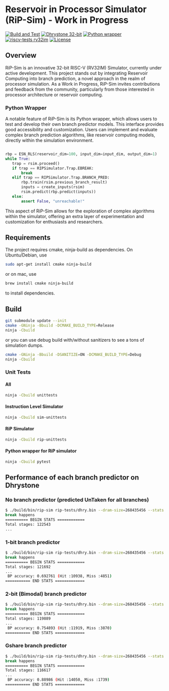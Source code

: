 # Reservoir in Processor Simulator (RiP-Sim) - Work in Progress

[![Build and Test](https://github.com/Reservoir-In-Processor/rip-sim/actions/workflows/main.yaml/badge.svg)](https://github.com/Reservoir-In-Processor/rip-sim/actions/workflows/main.yaml) [![Dhrystone 32-bit](https://github.com/Reservoir-In-Processor/rip-sim/actions/workflows/dhrystone.yaml/badge.svg)](https://github.com/Reservoir-In-Processor/rip-sim/actions/workflows/dhrystone.yaml) [![Python wrapper](https://github.com/Reservoir-In-Processor/rip-sim/actions/workflows/python-wrapper.yaml/badge.svg)](https://github.com/Reservoir-In-Processor/rip-sim/actions/workflows/python-wrapper.yaml) [![riscv-tests rv32im](https://github.com/Reservoir-In-Processor/rip-sim/actions/workflows/riscv-tests.yaml/badge.svg)](https://github.com/Reservoir-In-Processor/rip-sim/actions/workflows/riscv-tests.yaml) [![License](https://img.shields.io/badge/License-Apache_2.0-blue.svg)](https://opensource.org/licenses/Apache-2.0)

## Overview

RiP-Sim is an innovative 32-bit RISC-V (RV32IM) Simulator, currently under active development. This project stands out by integrating Reservoir Computing into branch prediction, a novel approach in the realm of processor simulation. As a Work in Progress, RiP-Sim invites contributions and feedback from the community, particularly from those interested in processor architecture or reservoir computing.

### Python Wrapper

A notable feature of RiP-Sim is its Python wrapper, which allows users to test and develop their own branch predictor models. This interface provides good accessibility and customization. Users can implement and evaluate complex branch prediction algorithms, like reservoir computing models, directly within the simulation environment.

```python

rbp = ESN_RLS(reservoir_dim=100, input_dim=input_dim, output_dim=1)
while True:
   trap = rsim.proceed()
   if trap == RIPSimulator.Trap.EBREAK:
       break
   elif trap == RIPSimulator.Trap.BRANCH_PRED:
       rbp.train(rsim.previous_branch_result)
       inputs = create_inputs(rsim)
       rsim.predict(rbp.predict(inputs))
   else:
       assert False, "unreachable!"

```

This aspect of RiP-Sim allows for the exploration of complex algorithms within the simulator, offering an extra layer of experimentation and customization for enthusiasts and researchers.

## Requirements

The project requires cmake, ninja-build as dependencies. On Ubuntu/Debian, use

```sh
sudo apt-get install cmake ninja-build
```

or on mac, use

```sh
brew install cmake ninja-build
```

to install dependencies.

## Build

```sh
git submodule update --init
cmake -GNinja -Bbuild -DCMAKE_BUILD_TYPE=Release
ninja -Cbuild
```

or you can use debug build with/without sanitizers to see a tons of simulation dumps.

```sh
cmake -GNinja -Bbuild -DSANITIZE=ON -DCMAKE_BUILD_TYPE=Debug
ninja -Cbuild
```

### Unit Tests

#### All

```sh
ninja -Cbuild unittests
```

#### Instruction Level Simulator

```sh
ninja -Cbuild sim-unittests
```

#### RiP Simulator

```sh
ninja -Cbuild rip-unittests
```

#### Python wrapper for RiP simulator

```sh
ninja -Cbuild pytest
```

## Performance of each branch predictor on Dhrystone

### No branch predictor (predicted UnTaken for all branches)

```sh
$ ./build/bin/rip-sim rip-tests/dhry.bin --dram-size=268435456 --stats 
break happens
========== BEGIN STATS ============
Total stages: 122543
...
```

### 1-bit branch predictor

```sh
$ ./build/bin/rip-sim rip-tests/dhry.bin --dram-size=268435456 --stats -b=onebit
break happens
========== BEGIN STATS ============
Total stages: 121692
...
 BP accuracy: 0.692761 (Hit :10938, Miss :4851)
=========== END STATS =============
```

### 2-bit (Bimodal) branch predictor

```sh
$ ./build/bin/rip-sim rip-tests/dhry.bin --dram-size=268435456 --stats -b=twobit
break happens
========== BEGIN STATS ============
Total stages: 119889
...
 BP accuracy: 0.754893 (Hit :11919, Miss :3870)
=========== END STATS =============

```

### Gshare branch predictor

```sh
$ ./build/bin/rip-sim rip-tests/dhry.bin --dram-size=268435456 --stats -b=gshare
break happens
========== BEGIN STATS ============
Total stages: 116617
...
 BP accuracy: 0.88986 (Hit :14050, Miss :1739)
=========== END STATS =============
```
